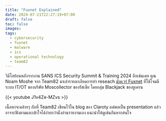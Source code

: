 ```yaml
---
title: "Fuxnet Explained"
date: 2024-07-21T22:27:19+07:00
draft: false
toc: false
images:
tags:
  - cybersecurity
  - fuxnet
  - malware
  - ics
  - operational technology
  - team82
---
```


วิดีโอย้อนหลังจากงาน SANS ICS Security Summit & Training 2024 อีกเช่นเคย คุณ Noam Moshe จาก Team82 มาเล่ารายละเอียดการทำ reseach [มัลแวร์ Fuxnet](/posts/fuxnet) ที่ใช้โจมตีระบบ IT/OT ของบริษัท Moscollector ของรัสเซีย โดยกลุ่ม Blackjack ของยูเครน

{{< youtube J1v4Ze-MZvs >}}

เนื้อหาจะคล้ายๆ กับที่ Team82 เขียนไว้ใน blog ของ Claroty แต่พอเป็น presentation แล้วอาจจะฟังตามและเข้าใจได้ง่ายกว่านั่งอ่านรายงานเอง แนะนำให้ดูเช่นกันหากสนใจ

